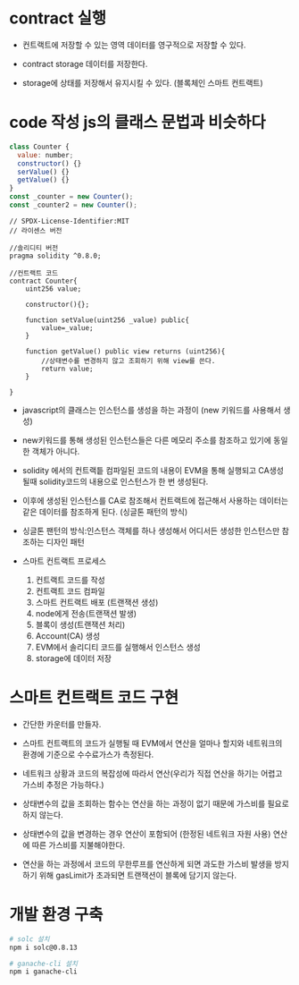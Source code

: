 # contract 실행

- 컨트랙트에 저장할 수 있는 영역 데이터를 영구적으로 저장할 수 있다.

- contract storage 데이터를 저장한다.

- storage에 상태를 저장해서 유지시킬 수 있다. (블록체인 스마트 컨트랙트)

# code 작성 js의 클래스 문법과 비슷하다

```javascript
class Counter {
  value: number;
  constructor() {}
  serValue() {}
  getValue() {}
}
const _counter = new Counter();
const _counter2 = new Counter();
```

```solidity
// SPDX-License-Identifier:MIT
// 라이센스 버전

//솔리디티 버전
pragma solidity ^0.8.0;

//컨트랙트 코드
contract Counter{
    uint256 value;

    constructor(){};

    function setValue(uint256 _value) public{
        value=_value;
    }

    function getValue() public view returns (uint256){
        //상태변수를 변경하지 않고 조회하기 위해 view를 쓴다.
        return value;
    }

}
```

- javascript의 클래스는 인스턴스를 생성을 하는 과정이 (new 키워드를 사용해서 생성)

- new키워드를 통해 생성된 인스턴스들은 다른 메모리 주소를 참조하고 있기에 동일한 객체가 아니다.

- solidity 에서의 컨트랙틑 컴파일된 코드의 내용이 EVM을 통해 실행되고 CA생성될때 solidity코드의 내용으로 인스턴스가 한 번 생성된다.

- 이후에 생성된 인스턴스를 CA로 참조해서 컨트랙트에 접근해서 사용하는 데이터는 같은 데이터를 참조하게 된다. (싱글톤 패턴의 방식)

- 싱글톤 팬턴의 방식:인스턴스 객체를 하나 생성해서 어디서든 생성한 인스턴스만 참조하는 디자인 패턴

- 스마트 컨트랙트 프로세스
  1. 컨트랙트 코드를 작성
  2. 컨트랙트 코드 컴파일
  3. 스마트 컨트랙트 배포 (트랜잭션 생성)
  4. node에게 전송(트랜잭션 발생)
  5. 블록이 생성(트랜잭션 처리)
  6. Account(CA) 생성
  7. EVM에서 솔리디티 코드를 실행해서 인스턴스 생성
  8. storage에 데이터 저장

# 스마트 컨트랙트 코드 구현

- 간단한 카운터를 만들자.

- 스마트 컨트랙트의 코드가 실행될 때 EVM에서 연산을 얼마나 할지와 네트워크의 환경에 기준으로 수수료가스가 측정된다.

- 네트워크 상황과 코드의 복잡성에 따라서 연산(우리가 직접 연산을 하기는 어렵고 가스비 추정은 가능하다.)
- 상태변수의 값을 조회하는 함수는 연산을 하는 과정이 없기 때문에 가스비를 필요로 하지 않는다.
- 상태변수의 값을 변경하는 경우 연산이 포함되어 (한정된 네트워크 자원 사용) 연산에 따른 가스비를 지불해야한다.
- 연산을 하는 과정에서 코드의 무한루프를 연산하게 되면 과도한 가스비 발생을 방지하기 위해 gasLimit가 초과되면 트랜잭션이 블록에 담기지 않는다.

# 개발 환경 구축

```sh
# solc 설치
npm i solc@0.8.13

# ganache-cli 설치
npm i ganache-cli

```
